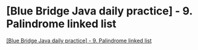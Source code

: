# [Blue Bridge Java daily practice] - 9. Palindrome linked list
[[Blue Bridge Java daily practice] - 9. Palindrome linked list](https://aiwithcloud.com/2022/09/16/blue_bridge_java_daily_practice___9-_palindrome_linked_list/)